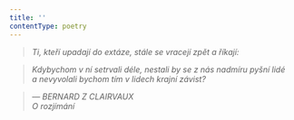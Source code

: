 ```yaml
---
title: ''
contentType: poetry
---
```


<section>

> 

> 

> 

> _Ti, kteří upadají do extáze, stále se vracejí zpět a říkají:_

> _Kdybychom v ní setrvali déle, nestali by se z nás nadmíru pyšní lidé a nevyvolali bychom tím v lidech krajní závist?_

> _— BERNARD Z CLAIRVAUX  
> _O rozjímání__

</section>
